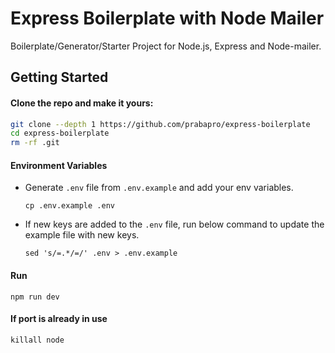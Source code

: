 # Express Boilerplate with Node Mailer

Boilerplate/Generator/Starter Project for Node.js, Express and Node-mailer.

## Getting Started

#### Clone the repo and make it yours:

```bash
git clone --depth 1 https://github.com/prabapro/express-boilerplate
cd express-boilerplate
rm -rf .git
```

#### Environment Variables

- Generate `.env` file from `.env.example` and add your env variables.
  ```shell
  cp .env.example .env
  ```
- If new keys are added to the `.env` file, run below command to update the example file with new keys.
  ```shell
  sed 's/=.*/=/' .env > .env.example
  ```

#### Run

```shell
npm run dev
```

#### If port is already in use

```shell
killall node
```
